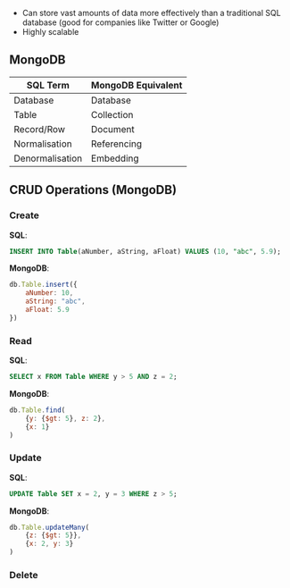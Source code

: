 - Can store vast amounts of data more effectively than a traditional SQL database (good for companies like Twitter or Google)
- Highly scalable
## MongoDB
| SQL Term        | MongoDB Equivalent |
| --------------- | ------------------ |
| Database        | Database           |
| Table           | Collection         |
| Record/Row      | Document           |
| Normalisation   | Referencing        |
| Denormalisation | Embedding          |
## CRUD Operations (MongoDB)
### Create
**SQL**:
```sql
INSERT INTO Table(aNumber, aString, aFloat) VALUES (10, "abc", 5.9);
```
**MongoDB**:
```js
db.Table.insert({
	aNumber: 10,
	aString: "abc",
	aFloat: 5.9
})
```
### Read
**SQL**:
```sql
SELECT x FROM Table WHERE y > 5 AND z = 2;
```
**MongoDB**:
```js
db.Table.find(
	{y: {$gt: 5}, z: 2}, 
	{x: 1}
)
```

### Update
**SQL**:
```sql
UPDATE Table SET x = 2, y = 3 WHERE z > 5;
```
**MongoDB**:
```js
db.Table.updateMany(
	{z: {$gt: 5}},
	{x: 2, y: 3}
)
```

### Delete
